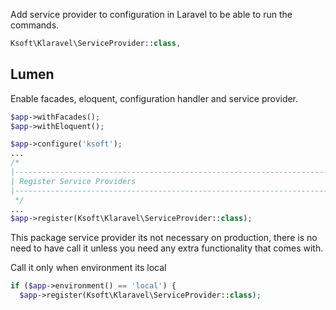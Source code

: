 
Add service provider to configuration in Laravel to be able to run the commands.


```php
Ksoft\Klaravel\ServiceProvider::class,
```

## Lumen

Enable facades, eloquent, configuration handler and service provider.

```php
$app->withFacades();
$app->withEloquent();

$app->configure('ksoft');
...
/*
|--------------------------------------------------------------------------
| Register Service Providers
|--------------------------------------------------------------------------
 */
...
$app->register(Ksoft\Klaravel\ServiceProvider::class);

```


This package service provider its not necessary on production, there is no need to have call it unless you need any extra functionality that comes with.

Call it only when environment its local

```php
if ($app->environment() == 'local') {
  $app->register(Ksoft\Klaravel\ServiceProvider::class);
```
